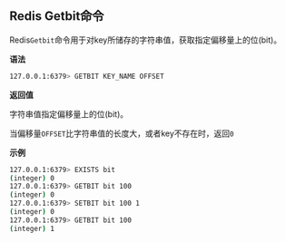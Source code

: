 ## Redis Getbit命令

Redis`Getbit`命令用于对key所储存的字符串值，获取指定偏移量上的位(bit)。

**语法**

```bash
127.0.0.1:6379> GETBIT KEY_NAME OFFSET
```

**返回值**

字符串值指定偏移量上的位(bit)。

当偏移量`OFFSET`比字符串值的长度大，或者key不存在时，返回`0`

**示例**

```bash
127.0.0.1:6379> EXISTS bit
(integer) 0
127.0.0.1:6379> GETBIT bit 100
(integer) 0
127.0.0.1:6379> SETBIT bit 100 1
(integer) 0
127.0.0.1:6379> GETBIT bit 100
(integer) 1
```
